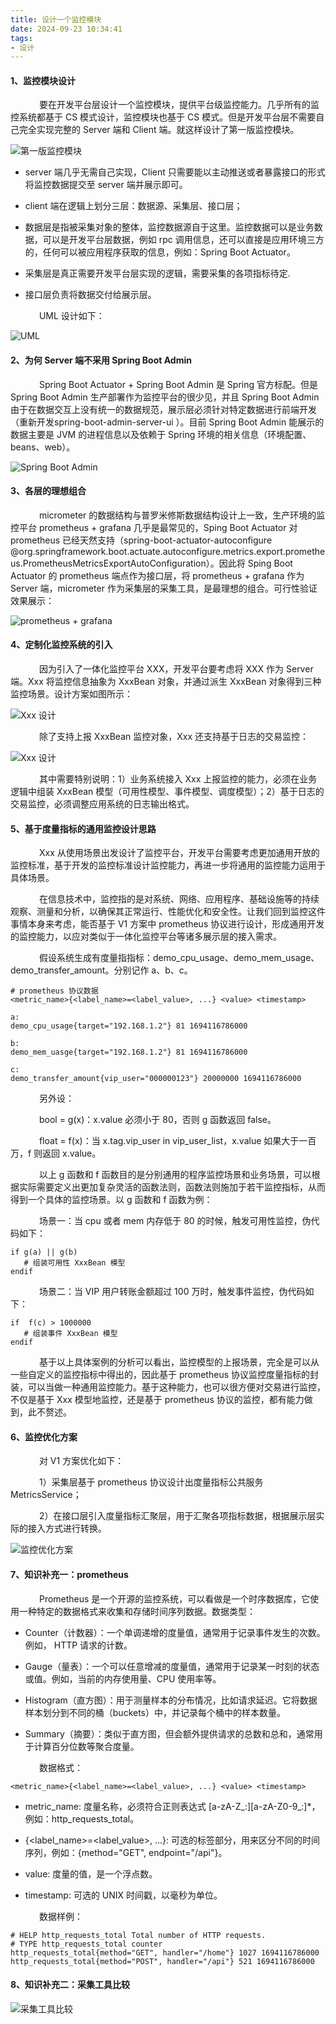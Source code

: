 ```yaml
---
title: 设计一个监控模块
date: 2024-09-23 10:34:41
tags:
- 设计
---
```


#### __1、监控模块设计__

&ensp;&ensp;&ensp;&ensp;&ensp;&ensp; 要在开发平台层设计一个监控模块，提供平台级监控能力。几乎所有的监控系统都基于 CS 模式设计，监控模块也基于 CS 模式。但是开发平台层不需要自己完全实现完整的 Server 端和 Client 端。就这样设计了第一版监控模块。

![第一版监控模块](/pic/工程/设计一个监控模块/监控模块.drawio.png)

* server 端几乎无需自己实现，Client 只需要能以主动推送或者暴露接口的形式将监控数据提交至 server 端并展示即可。

* client 端在逻辑上划分三层：数据源、采集层、接口层；

* 数据层是指被采集对象的整体，监控数据源自于这里。监控数据可以是业务数据，可以是开发平台层数据，例如 rpc 调用信息，还可以直接是应用环境三方的，任何可以被应用程序获取的信息，例如：Spring Boot Actuator。

* 采集层是真正需要开发平台层实现的逻辑，需要采集的各项指标待定.

* 接口层负责将数据交付给展示层。

&ensp;&ensp;&ensp;&ensp;&ensp;&ensp; UML 设计如下：

![UML](/pic/工程/设计一个监控模块/DefaultMetricsClient.png)

#### __2、为何 Server 端不采用 Spring Boot Admin__

&ensp;&ensp;&ensp;&ensp;&ensp;&ensp; Spring Boot Actuator + Spring Boot Admin 是 Spring 官方标配。但是 Spring Boot Admin 生产部署作为监控平台的很少见，并且 Spring Boot Admin 由于在数据交互上没有统一的数据规范，展示层必须针对特定数据进行前端开发（重新开发spring-boot-admin-server-ui ）。目前 Spring Boot Admin 能展示的数据主要是 JVM 的进程信息以及依赖于 Spring 环境的相关信息（环境配置、beans、web）。

![Spring Boot Admin](/pic/工程/设计一个监控模块/sba.png)

#### __3、各层的理想组合__

&ensp;&ensp;&ensp;&ensp;&ensp;&ensp; micrometer 的数据结构与普罗米修斯数据结构设计上一致，生产环境的监控平台 prometheus + grafana 几乎是最常见的，Sping Boot Actuator 对 prometheus 已经天然支持（spring-boot-actuator-autoconfigure  @org.springframework.boot.actuate.autoconfigure.metrics.export.prometheus.PrometheusMetricsExportAutoConfiguration）。因此将 Sping Boot Actuator 的 prometheus 端点作为接口层，将 prometheus + grafana 作为 Server 端，micrometer 作为采集层的采集工具，是最理想的组合。可行性验证效果展示：

![prometheus + grafana](/pic/工程/设计一个监控模块/grafana.png)

#### __4、定制化监控系统的引入__

&ensp;&ensp;&ensp;&ensp;&ensp;&ensp; 因为引入了一体化监控平台 XXX，开发平台要考虑将 XXX 作为 Server 端。Xxx 将监控信息抽象为 XxxBean 对象，并通过派生 XxxBean 对象得到三种监控场景。设计方案如图所示：

![Xxx 设计](/pic/工程/设计一个监控模块/Xxx1.png)

&ensp;&ensp;&ensp;&ensp;&ensp;&ensp; 除了支持上报 XxxBean 监控对象，Xxx 还支持基于日志的交易监控：

![Xxx 设计](/pic/工程/设计一个监控模块/Xxx2.png)

&ensp;&ensp;&ensp;&ensp;&ensp;&ensp; 其中需要特别说明：1）业务系统接入 Xxx 上报监控的能力，必须在业务逻辑中组装 XxxBean 模型（可用性模型、事件模型、调度模型）；2）基于日志的交易监控，必须调整应用系统的日志输出格式。

#### __5、基于度量指标的通用监控设计思路__

&ensp;&ensp;&ensp;&ensp;&ensp;&ensp; Xxx 从使用场景出发设计了监控平台，开发平台需要考虑更加通用开放的监控标准，基于开发的监控标准设计监控能力，再进一步将通用的监控能力运用于具体场景。

&ensp;&ensp;&ensp;&ensp;&ensp;&ensp; 在信息技术中，监控指的是对系统、网络、应用程序、基础设施等的持续观察、测量和分析，以确保其正常运行、性能优化和安全性。让我们回到监控这件事情本身来考虑，能否基于 V1 方案中 prometheus 协议进行设计，形成通用开发的监控能力，以应对类似于一体化监控平台等诸多展示层的接入需求。

&ensp;&ensp;&ensp;&ensp;&ensp;&ensp; 假设系统生成有度量指指标：demo_cpu_usage、demo_mem_usage、demo_transfer_amount。分别记作 a、b、c。

```shell
# prometheus 协议数据
<metric_name>{<label_name>=<label_value>, ...} <value> <timestamp>

a: 
demo_cpu_usage{target="192.168.1.2"} 81 1694116786000

b:
demo_mem_uasge{target="192.168.1.2"} 81 1694116786000

c:
demo_transfer_amount{vip_user="000000123"} 20000000 1694116786000
```

&ensp;&ensp;&ensp;&ensp;&ensp;&ensp; 另外设：

&ensp;&ensp;&ensp;&ensp;&ensp;&ensp; bool = g(x)：x.value 必须小于 80，否则 g 函数返回 false。

&ensp;&ensp;&ensp;&ensp;&ensp;&ensp; float = f(x)：当 x.tag.vip_user in vip_user_list，x.value 如果大于一百万，f 则返回 x.value。

&ensp;&ensp;&ensp;&ensp;&ensp;&ensp; 以上 g 函数和 f 函数目的是分别通用的程序监控场景和业务场景，可以根据实际需要定义出更加复杂灵活的函数法则，函数法则施加于若干监控指标，从而得到一个具体的监控场景。以 g 函数和 f 函数为例：

&ensp;&ensp;&ensp;&ensp;&ensp;&ensp; 场景一：当 cpu 或者 mem 内存低于 80 的时候，触发可用性监控，伪代码如下：

```shell
if g(a) || g(b) 
   # 组装可用性 XxxBean 模型
endif
```

&ensp;&ensp;&ensp;&ensp;&ensp;&ensp; 场景二：当 VIP 用户转账金额超过 100 万时，触发事件监控，伪代码如下：

```shell
if  f(c) > 1000000
   # 组装事件 XxxBean 模型
endif
```

&ensp;&ensp;&ensp;&ensp;&ensp;&ensp; 基于以上具体案例的分析可以看出，监控模型的上报场景，完全是可以从一些自定义的监控指标中得出的，因此基于 prometheus 协议监控度量指标的封装，可以当做一种通用监控能力。基于这种能力，也可以很方便对交易进行监控，不仅是基于 Xxx 模型地监控，还是基于 prometheus 协议的监控，都有能力做到，此不赘述。

#### __6、监控优化方案__

&ensp;&ensp;&ensp;&ensp;&ensp;&ensp; 对 V1 方案优化如下：

&ensp;&ensp;&ensp;&ensp;&ensp;&ensp; 1）采集层基于 prometheus 协议设计出度量指标公共服务 MetricsService；

&ensp;&ensp;&ensp;&ensp;&ensp;&ensp; 2）在接口层引入度量指标汇聚层，用于汇聚各项指标数据，根据展示层实际的接入方式进行转换。

![监控优化方案](/pic/工程/设计一个监控模块/监控模块_01.drawio.png)


#### __7、知识补充一：prometheus__

&ensp;&ensp;&ensp;&ensp;&ensp;&ensp; Prometheus 是一个开源的监控系统，可以看做是一个时序数据库，它使用一种特定的数据格式来收集和存储时间序列数据。数据类型：

* Counter（计数器）：一个单调递增的度量值，通常用于记录事件发生的次数。例如，	HTTP 请求的计数。

* Gauge（量表）：一个可以任意增减的度量值，通常用于记录某一时刻的状态或值。例如，当前的内存使用量、CPU 使用率等。

* Histogram（直方图）：用于测量样本的分布情况，比如请求延迟。它将数据样本划分到不同的桶（buckets）中，并记录每个桶中的样本数量。

* Summary（摘要）：类似于直方图，但会额外提供请求的总数和总和，通常用于计算百分位数等聚合度量。

&ensp;&ensp;&ensp;&ensp;&ensp;&ensp; 数据格式：

```shell
<metric_name>{<label_name>=<label_value>, ...} <value> <timestamp>
```

* metric_name: 度量名称，必须符合正则表达式 [a-zA-Z_:][a-zA-Z0-9_:]*，例如：http_requests_total。

* {<label_name>=<label_value>, ...}: 可选的标签部分，用来区分不同的时间序列，例如：{method="GET", endpoint="/api"}。

* value: 度量的值，是一个浮点数。

* timestamp: 可选的 UNIX 时间戳，以毫秒为单位。

&ensp;&ensp;&ensp;&ensp;&ensp;&ensp; 数据样例：

```shell
# HELP http_requests_total Total number of HTTP requests.
# TYPE http_requests_total counter
http_requests_total{method="GET", handler="/home"} 1027 1694116786000
http_requests_total{method="POST", handler="/api"} 521 1694116786000
```

#### __8、知识补充二：采集工具比较__

![采集工具比较](/pic/工程/设计一个监控模块/采集工具比较.png)
























